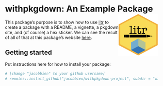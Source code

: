 
<!-- README.md is generated from README.Rmd. Please edit that file -->

# withpkgdown: An Example Package <img src="man/figures/logo.png" align="right" height="139" />

<!-- badges: start -->
<!-- badges: end -->

This package’s purpose is to show how to use
[litr](https://github.com/jacobbien/litr-project/tree/main/litr) to
create a package with a README, a vignette, a pkgdown site, and (of
course) a hex sticker. We can see the result of all of that at this
package’s website
[here](https://jacobbien.github.io/withpkgdown-project/).

## Getting started

Put instructions here for how to install your package:

``` r
# [change "jacobbien" to your github username]
# remotes::install_github("jacobbien/withpkgdown-project", subdir = "withpkgdown")
```
